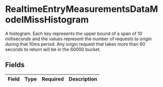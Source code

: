 # RealtimeEntryMeasurementsDataModelMissHistogram

A histogram. Each key represents the upper bound of a span of 10 milliseconds and the values represent the number of requests to origin during that 10ms period. Any origin request that takes more than 60 seconds to return will be in the 60000 bucket.


## Fields

| Field       | Type        | Required    | Description |
| ----------- | ----------- | ----------- | ----------- |